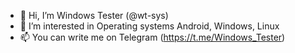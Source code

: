 - 👋 Hi, I’m Windows Tester (@wt-sys)
- 👀 I’m interested in Operating systems Android, Windows, Linux
- 📫 You can write me on Telegram (https://t.me/Windows_Tester)
